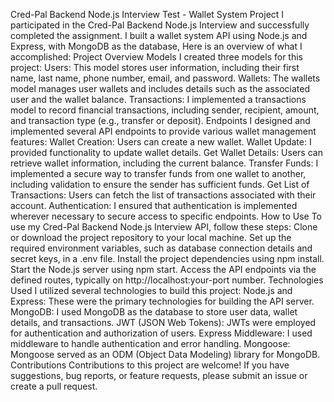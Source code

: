 
Cred-Pal Backend Node.js Interview Test - Wallet System Project I participated in the Cred-Pal Backend Node.js Interview and successfully completed the assignment. I built a wallet system API using Node.js and Express, with MongoDB as the database, Here is an overview of what I accomplished:
Project Overview Models I created three models for this project:
Users: This model stores user information, including their first name, last name, phone number, email, and password.
Wallets: The wallets model manages user wallets and includes details such as the associated user and the wallet balance.
Transactions: I implemented a transactions model to record financial transactions, including sender, recipient, amount, and transaction type (e.g., transfer or deposit).
Endpoints I designed and implemented several API endpoints to provide various wallet management features:
Wallet Creation: Users can create a new wallet.
Wallet Update: I provided functionality to update wallet details.
Get Wallet Details: Users can retrieve wallet information, including the current balance.
Transfer Funds: I implemented a secure way to transfer funds from one wallet to another, including validation to ensure the sender has sufficient funds.
Get List of Transactions: Users can fetch the list of transactions associated with their account.
Authentication: I ensured that authentication is implemented wherever necessary to secure access to specific endpoints.
How to Use To use my Cred-Pal Backend Node.js Interview API, follow these steps:
Clone or download the project repository to your local machine.
Set up the required environment variables, such as database connection details and secret keys, in a .env file.
Install the project dependencies using npm install.
Start the Node.js server using npm start.
Access the API endpoints via the defined routes, typically on http://localhost:your-port number.
Technologies Used I utilized several technologies to build this project:
Node.js and Express: These were the primary technologies for building the API server. 
MongoDB: I used MongoDB as the database to store user data, wallet details, and transactions. 
JWT (JSON Web Tokens): JWTs were employed for authentication and authorization of users. 
Express Middleware: I used middleware to handle authentication and error handling. 
Mongoose: Mongoose served as an ODM (Object Data Modeling) library for MongoDB. 
Contributions Contributions to this project are welcome! If you have suggestions, bug reports, or feature requests, please submit an issue or create a pull request.

